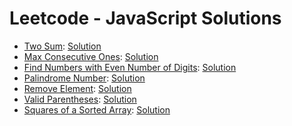 # Leetcode - JavaScript Solutions

- [Two Sum](https://leetcode.com/problems/two-sum/description/): [Solution](./two-sum.js)
- [Max Consecutive Ones](https://leetcode.com/problems/max-consecutive-ones/description/): [Solution](./max-consecutive-ones.js)
- [Find Numbers with Even Number of Digits](https://leetcode.com/problems/find-numbers-with-even-number-of-digits/description/): [Solution](./find-numbers-with-even-number-of-digits.js)
- [Palindrome Number](https://leetcode.com/problems/palindrome-number/description/): [Solution](./palindrome-number.js)
- [Remove Element](https://leetcode.com/problems/remove-element/description/): [Solution](./remove-element.js)
- [Valid Parentheses](https://leetcode.com/problems/valid-parentheses/description/): [Solution](./valid-parentheses.js)
- [Squares of a Sorted Array](https://leetcode.com/problems/squares-of-a-sorted-array/): [Solution](./squares-of-a-sorted-array.js)
